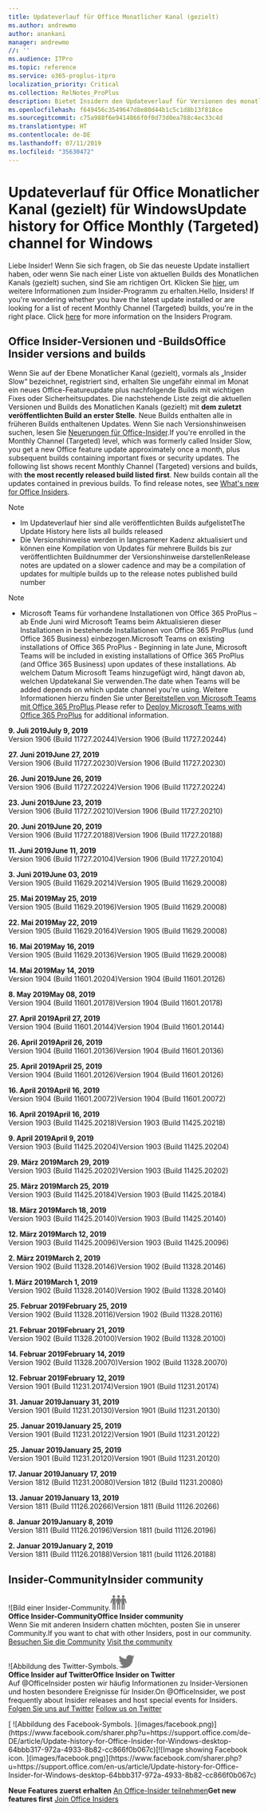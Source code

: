```yaml
---
title: Updateverlauf für Office Monatlicher Kanal (gezielt)
ms.author: andrewmo
author: anankani
manager: andrewmo
//: ''
ms.audience: ITPro
ms.topic: reference
ms.service: o365-proplus-itpro
localization_priority: Critical
ms.collection: RelNotes_ProPlus
description: Bietet Insidern den Updateverlauf für Versionen des monatlichen Kanals (gezielt) für Windows Desktop.
ms.openlocfilehash: f649456c3549647d8e80d44b1c5c1d8b13f818ce
ms.sourcegitcommit: c75a988f6e9414866f0f0d73d0ea788c4ec33c4d
ms.translationtype: HT
ms.contentlocale: de-DE
ms.lasthandoff: 07/11/2019
ms.locfileid: "35630472"
---
```

# <a name="update-history-for-office-monthly-targeted-channel-for-windows"></a><span data-ttu-id="a0ee5-103">Updateverlauf für Office Monatlicher Kanal (gezielt) für Windows</span><span class="sxs-lookup"><span data-stu-id="a0ee5-103">Update history for Office Monthly (Targeted) channel for Windows</span></span>

<span data-ttu-id="a0ee5-p101">Liebe Insider! Wenn Sie sich fragen, ob Sie das neueste Update installiert haben, oder wenn Sie nach einer Liste von aktuellen Builds des Monatlichen Kanals (gezielt) suchen, sind Sie am richtigen Ort. Klicken Sie [hier](https://insider.office.com/), um weitere Informationen zum Insider-Programm zu erhalten.</span><span class="sxs-lookup"><span data-stu-id="a0ee5-p101">Hello, Insiders! If you're wondering whether you have the latest update installed or are looking for a list of recent Monthly Channel (Targeted) builds, you're in the right place. Click [here](https://insider.office.com/) for more information on the Insiders Program.</span></span>

## <a name="office-insider-versions-and-builds"></a><span data-ttu-id="a0ee5-107">Office Insider-Versionen und -Builds</span><span class="sxs-lookup"><span data-stu-id="a0ee5-107">Office Insider versions and builds</span></span>

<span data-ttu-id="a0ee5-p102">Wenn Sie auf der Ebene Monatlicher Kanal (gezielt), vormals als „Insider Slow“ bezeichnet, registriert sind, erhalten Sie ungefähr einmal im Monat ein neues Office-Featureupdate plus nachfolgende Builds mit wichtigen Fixes oder Sicherheitsupdates. Die nachstehende Liste zeigt die aktuellen Versionen und Builds des Monatlichen Kanals (gezielt) mit **dem zuletzt veröffentlichten Build an erster Stelle**. Neue Builds enthalten alle in früheren Builds enthaltenen Updates. Wenn Sie nach Versionshinweisen suchen, lesen Sie [Neuerungen für Office-Insider](https://support.office.com/de-DE/article/what-s-new-for-office-insiders-c152d1e2-96ff-4ce9-8c14-e74e13847a24).</span><span class="sxs-lookup"><span data-stu-id="a0ee5-p102">If you're enrolled in the Monthly Channel (Targeted) level, which was formerly called Insider Slow, you get a new Office feature update approximately once a month, plus subsequent builds containing important fixes or security updates. The following list shows recent Monthly Channel (Targeted) versions and builds, with **the most recently released build listed first**. New builds contain all the updates contained in previous builds. To find release notes, see [What's new for Office Insiders](https://support.office.com/en-us/article/what-s-new-for-office-insiders-c152d1e2-96ff-4ce9-8c14-e74e13847a24).</span></span>

> [!NOTE]
> - <span data-ttu-id="a0ee5-112">Im Updateverlauf hier sind alle veröffentlichten Builds aufgelistet</span><span class="sxs-lookup"><span data-stu-id="a0ee5-112">The Update History here lists all builds released</span></span>
> - <span data-ttu-id="a0ee5-113">Die Versionshinweise werden in langsamerer Kadenz aktualisiert und können eine Kompilation von Updates für mehrere Builds bis zur veröffentlichten Buildnummer der Versionshinweise darstellen</span><span class="sxs-lookup"><span data-stu-id="a0ee5-113">Release notes are updated on a slower cadence and may be a compilation of updates for multiple builds up to the release notes published build number</span></span>

 > [!NOTE]
> - <span data-ttu-id="a0ee5-114">Microsoft Teams für vorhandene Installationen von Office 365 ProPlus – ab Ende Juni wird Microsoft Teams beim Aktualisieren dieser Installationen in bestehende Installationen von Office 365 ProPlus (und Office 365 Business) einbezogen.</span><span class="sxs-lookup"><span data-stu-id="a0ee5-114">Microsoft Teams on existing installations of Office 365 ProPlus - Beginning in late June, Microsoft Teams will be included in existing installations of Office 365 ProPlus (and Office 365 Business) upon updates of these installations.</span></span> <span data-ttu-id="a0ee5-115">Ab welchem Datum Microsoft Teams hinzugefügt wird, hängt davon ab, welchen Updatekanal Sie verwenden.</span><span class="sxs-lookup"><span data-stu-id="a0ee5-115">The date when Teams will be added depends on which update channel you're using.</span></span> <span data-ttu-id="a0ee5-116">Weitere Informationen hierzu finden Sie unter [Bereitstellen von Microsoft Teams mit Office 365 ProPlus](https://docs.microsoft.com/de-DE/deployoffice/teams-install).</span><span class="sxs-lookup"><span data-stu-id="a0ee5-116">Please refer to [Deploy Microsoft Teams with Office 365 ProPlus](https://docs.microsoft.com/en-us/deployoffice/teams-install) for additional information.</span></span>

[//]: # (NICHT ENTFERNEN)

<span data-ttu-id="a0ee5-118">**9. Juli 2019**</span><span class="sxs-lookup"><span data-stu-id="a0ee5-118">**July 9, 2019**</span></span><br/>
<span data-ttu-id="a0ee5-119">Version 1906 (Build 11727.20244)</span><span class="sxs-lookup"><span data-stu-id="a0ee5-119">Version 1906 (Build 11727.20244)</span></span><br/>

<span data-ttu-id="a0ee5-120">**27. Juni 2019**</span><span class="sxs-lookup"><span data-stu-id="a0ee5-120">**June 27, 2019**</span></span><br/>
<span data-ttu-id="a0ee5-121">Version 1906 (Build 11727.20230)</span><span class="sxs-lookup"><span data-stu-id="a0ee5-121">Version 1906 (Build 11727.20230)</span></span><br/>

<span data-ttu-id="a0ee5-122">**26. Juni 2019**</span><span class="sxs-lookup"><span data-stu-id="a0ee5-122">**June 26, 2019**</span></span><br/>
<span data-ttu-id="a0ee5-123">Version 1906 (Build 11727.20224)</span><span class="sxs-lookup"><span data-stu-id="a0ee5-123">Version 1906 (Build 11727.20224)</span></span><br/>

<span data-ttu-id="a0ee5-124">**23. Juni 2019**</span><span class="sxs-lookup"><span data-stu-id="a0ee5-124">**June 23, 2019**</span></span><br/>
<span data-ttu-id="a0ee5-125">Version 1906 (Build 11727.20210)</span><span class="sxs-lookup"><span data-stu-id="a0ee5-125">Version 1906 (Build 11727.20210)</span></span><br/>

<span data-ttu-id="a0ee5-126">**20. Juni 2019**</span><span class="sxs-lookup"><span data-stu-id="a0ee5-126">**June 20, 2019**</span></span><br/>
<span data-ttu-id="a0ee5-127">Version 1906 (Build 11727.20188)</span><span class="sxs-lookup"><span data-stu-id="a0ee5-127">Version 1906 (Build 11727.20188)</span></span><br/>

<span data-ttu-id="a0ee5-128">**11. Juni 2019**</span><span class="sxs-lookup"><span data-stu-id="a0ee5-128">**June 11, 2019**</span></span><br/>
<span data-ttu-id="a0ee5-129">Version 1906 (Build 11727.20104)</span><span class="sxs-lookup"><span data-stu-id="a0ee5-129">Version 1906 (Build 11727.20104)</span></span><br/>

<span data-ttu-id="a0ee5-130">**3. Juni 2019**</span><span class="sxs-lookup"><span data-stu-id="a0ee5-130">**June 03, 2019**</span></span><br/>
<span data-ttu-id="a0ee5-131">Version 1905 (Build 11629.20214)</span><span class="sxs-lookup"><span data-stu-id="a0ee5-131">Version 1905 (Build 11629.20008)</span></span><br/>

<span data-ttu-id="a0ee5-132">**25. Mai 2019**</span><span class="sxs-lookup"><span data-stu-id="a0ee5-132">**May 25, 2019**</span></span><br/>
<span data-ttu-id="a0ee5-133">Version 1905 (Build 11629.20196)</span><span class="sxs-lookup"><span data-stu-id="a0ee5-133">Version 1905 (Build 11629.20008)</span></span><br/>

<span data-ttu-id="a0ee5-134">**22. Mai 2019**</span><span class="sxs-lookup"><span data-stu-id="a0ee5-134">**May 22, 2019**</span></span><br/> <span data-ttu-id="a0ee5-135">Version 1905 (Build 11629.20164)</span><span class="sxs-lookup"><span data-stu-id="a0ee5-135">Version 1905 (Build 11629.20008)</span></span><br/>

<span data-ttu-id="a0ee5-136">**16. Mai 2019**</span><span class="sxs-lookup"><span data-stu-id="a0ee5-136">**May 16, 2019**</span></span><br/>
<span data-ttu-id="a0ee5-137">Version 1905 (Build 11629.20136)</span><span class="sxs-lookup"><span data-stu-id="a0ee5-137">Version 1905 (Build 11629.20008)</span></span><br/>

<span data-ttu-id="a0ee5-138">**14. Mai 2019**</span><span class="sxs-lookup"><span data-stu-id="a0ee5-138">**May 14, 2019**</span></span><br/>
<span data-ttu-id="a0ee5-139">Version 1904 (Build 11601.20204)</span><span class="sxs-lookup"><span data-stu-id="a0ee5-139">Version 1904 (Build 11601.20126)</span></span><br/>

<span data-ttu-id="a0ee5-140">**8. May 2019**</span><span class="sxs-lookup"><span data-stu-id="a0ee5-140">**May 08, 2019**</span></span><br/>
<span data-ttu-id="a0ee5-141">Version 1904 (Build 11601.20178)</span><span class="sxs-lookup"><span data-stu-id="a0ee5-141">Version 1904 (Build 11601.20178)</span></span><br/>

<span data-ttu-id="a0ee5-142">**27. April 2019**</span><span class="sxs-lookup"><span data-stu-id="a0ee5-142">**April 27, 2019**</span></span><br/>
<span data-ttu-id="a0ee5-143">Version 1904 (Build 11601.20144)</span><span class="sxs-lookup"><span data-stu-id="a0ee5-143">Version 1904 (Build 11601.20144)</span></span><br/>

<span data-ttu-id="a0ee5-144">**26. April 2019**</span><span class="sxs-lookup"><span data-stu-id="a0ee5-144">**April 26, 2019**</span></span><br/>
<span data-ttu-id="a0ee5-145">Version 1904 (Build 11601.20136)</span><span class="sxs-lookup"><span data-stu-id="a0ee5-145">Version 1904 (Build 11601.20136)</span></span><br/>

<span data-ttu-id="a0ee5-146">**25. April 2019**</span><span class="sxs-lookup"><span data-stu-id="a0ee5-146">**April 25, 2019**</span></span><br/>
<span data-ttu-id="a0ee5-147">Version 1904 (Build 11601.20126)</span><span class="sxs-lookup"><span data-stu-id="a0ee5-147">Version 1904 (Build 11601.20126)</span></span><br/>

<span data-ttu-id="a0ee5-148">**16. April 2019**</span><span class="sxs-lookup"><span data-stu-id="a0ee5-148">**April 16, 2019**</span></span><br/>
<span data-ttu-id="a0ee5-149">Version 1904 (Build 11601.20072)</span><span class="sxs-lookup"><span data-stu-id="a0ee5-149">Version 1904 (Build 11601.20072)</span></span><br/>

<span data-ttu-id="a0ee5-150">**16. April 2019**</span><span class="sxs-lookup"><span data-stu-id="a0ee5-150">**April 16, 2019**</span></span><br/>
<span data-ttu-id="a0ee5-151">Version 1903 (Build 11425.20218)</span><span class="sxs-lookup"><span data-stu-id="a0ee5-151">Version 1903 (Build 11425.20218)</span></span><br/>

<span data-ttu-id="a0ee5-152">**9. April 2019**</span><span class="sxs-lookup"><span data-stu-id="a0ee5-152">**April 9, 2019**</span></span><br/>
<span data-ttu-id="a0ee5-153">Version 1903 (Build 11425.20204)</span><span class="sxs-lookup"><span data-stu-id="a0ee5-153">Version 1903 (Build 11425.20204)</span></span><br/>

<span data-ttu-id="a0ee5-154">**29. März 2019**</span><span class="sxs-lookup"><span data-stu-id="a0ee5-154">**March 29, 2019**</span></span><br/> <span data-ttu-id="a0ee5-155">Version 1903 (Build 11425.20202)</span><span class="sxs-lookup"><span data-stu-id="a0ee5-155">Version 1903 (Build 11425.20202)</span></span><br/>

<span data-ttu-id="a0ee5-156">**25. März 2019**</span><span class="sxs-lookup"><span data-stu-id="a0ee5-156">**March 25, 2019**</span></span><br/> <span data-ttu-id="a0ee5-157">Version 1903 (Build 11425.20184)</span><span class="sxs-lookup"><span data-stu-id="a0ee5-157">Version 1903 (Build 11425.20184)</span></span><br/>

<span data-ttu-id="a0ee5-158">**18. März 2019**</span><span class="sxs-lookup"><span data-stu-id="a0ee5-158">**March 18, 2019**</span></span><br/> <span data-ttu-id="a0ee5-159">Version 1903 (Build 11425.20140)</span><span class="sxs-lookup"><span data-stu-id="a0ee5-159">Version 1903 (Build 11425.20140)</span></span><br/>

<span data-ttu-id="a0ee5-160">**12. März 2019**</span><span class="sxs-lookup"><span data-stu-id="a0ee5-160">**March 12, 2019**</span></span><br/> <span data-ttu-id="a0ee5-161">Version 1903 (Build 11425.20096)</span><span class="sxs-lookup"><span data-stu-id="a0ee5-161">Version 1903 (Build 11425.20096)</span></span><br/>

<span data-ttu-id="a0ee5-162">**2. März 2019**</span><span class="sxs-lookup"><span data-stu-id="a0ee5-162">**March 2, 2019**</span></span><br/> <span data-ttu-id="a0ee5-163">Version 1902 (Build 11328.20146)</span><span class="sxs-lookup"><span data-stu-id="a0ee5-163">Version 1902 (Build 11328.20146)</span></span><br/>

<span data-ttu-id="a0ee5-164">**1. März 2019**</span><span class="sxs-lookup"><span data-stu-id="a0ee5-164">**March 1, 2019**</span></span><br/> <span data-ttu-id="a0ee5-165">Version 1902 (Build 11328.20140)</span><span class="sxs-lookup"><span data-stu-id="a0ee5-165">Version 1902 (Build 11328.20140)</span></span><br/>

<span data-ttu-id="a0ee5-166">**25. Februar 2019**</span><span class="sxs-lookup"><span data-stu-id="a0ee5-166">**February 25, 2019**</span></span><br/> <span data-ttu-id="a0ee5-167">Version 1902 (Build 11328.20116)</span><span class="sxs-lookup"><span data-stu-id="a0ee5-167">Version 1902 (Build 11328.20116)</span></span><br/>

<span data-ttu-id="a0ee5-168">**21. Februar 2019**</span><span class="sxs-lookup"><span data-stu-id="a0ee5-168">**February 21, 2019**</span></span><br/> <span data-ttu-id="a0ee5-169">Version 1902 (Build 11328.20100)</span><span class="sxs-lookup"><span data-stu-id="a0ee5-169">Version 1902 (Build 11328.20100)</span></span><br/>

<span data-ttu-id="a0ee5-170">**14. Februar 2019**</span><span class="sxs-lookup"><span data-stu-id="a0ee5-170">**February 14, 2019**</span></span><br/> <span data-ttu-id="a0ee5-171">Version 1902 (Build 11328.20070)</span><span class="sxs-lookup"><span data-stu-id="a0ee5-171">Version 1902 (Build 11328.20070)</span></span><br/>

<span data-ttu-id="a0ee5-172">**12. Februar 2019**</span><span class="sxs-lookup"><span data-stu-id="a0ee5-172">**February 12, 2019**</span></span><br/> <span data-ttu-id="a0ee5-173">Version 1901 (Build 11231.20174)</span><span class="sxs-lookup"><span data-stu-id="a0ee5-173">Version 1901 (Build 11231.20174)</span></span><br/>

<span data-ttu-id="a0ee5-174">**31. Januar 2019**</span><span class="sxs-lookup"><span data-stu-id="a0ee5-174">**January 31, 2019**</span></span><br/> <span data-ttu-id="a0ee5-175">Version 1901 (Build 11231.20130)</span><span class="sxs-lookup"><span data-stu-id="a0ee5-175">Version 1901 (Build 11231.20130)</span></span><br/> 

<span data-ttu-id="a0ee5-176">**25. Januar 2019**</span><span class="sxs-lookup"><span data-stu-id="a0ee5-176">**January 25, 2019**</span></span><br/> <span data-ttu-id="a0ee5-177">Version 1901 (Build 11231.20122)</span><span class="sxs-lookup"><span data-stu-id="a0ee5-177">Version 1901 (Build 11231.20122)</span></span><br/> 

<span data-ttu-id="a0ee5-178">**25. Januar 2019**</span><span class="sxs-lookup"><span data-stu-id="a0ee5-178">**January 25, 2019**</span></span><br/> <span data-ttu-id="a0ee5-179">Version 1901 (Build 11231.20120)</span><span class="sxs-lookup"><span data-stu-id="a0ee5-179">Version 1901 (Build 11231.20120)</span></span><br/> 

<span data-ttu-id="a0ee5-180">**17. Januar 2019**</span><span class="sxs-lookup"><span data-stu-id="a0ee5-180">**January 17, 2019**</span></span><br/> <span data-ttu-id="a0ee5-181">Version 1812 (Build 11231.20080)</span><span class="sxs-lookup"><span data-stu-id="a0ee5-181">Version 1812 (Build 11231.20080)</span></span><br/> 

<span data-ttu-id="a0ee5-182">**13. Januar 2019**</span><span class="sxs-lookup"><span data-stu-id="a0ee5-182">**January 13, 2019**</span></span><br/> <span data-ttu-id="a0ee5-183">Version 1811 (Build 11126.20266)</span><span class="sxs-lookup"><span data-stu-id="a0ee5-183">Version 1811 (Build 11126.20266)</span></span><br/>

<span data-ttu-id="a0ee5-184">**8. Januar 2019**</span><span class="sxs-lookup"><span data-stu-id="a0ee5-184">**January 8, 2019**</span></span><br/> <span data-ttu-id="a0ee5-185">Version 1811 (Build 11126.20196)</span><span class="sxs-lookup"><span data-stu-id="a0ee5-185">Version 1811 (build 11126.20196)</span></span><br/> 

<span data-ttu-id="a0ee5-186">**2. Januar 2019**</span><span class="sxs-lookup"><span data-stu-id="a0ee5-186">**January 2, 2019**</span></span><br/> <span data-ttu-id="a0ee5-187">Version 1811 (Build 11126.20188)</span><span class="sxs-lookup"><span data-stu-id="a0ee5-187">Version 1811 (build 11126.20188)</span></span><br/> 


## <a name="insider-community"></a><span data-ttu-id="a0ee5-188">Insider-Community</span><span class="sxs-lookup"><span data-stu-id="a0ee5-188">Insider community</span></span>

<span data-ttu-id="a0ee5-189">![Bild einer Insider-Community.</span><span class="sxs-lookup"><span data-stu-id="a0ee5-189">![Image showing insider community.</span></span> ](images/insidercommunity.png)<br/>
<span data-ttu-id="a0ee5-190">**Office Insider-Community**</span><span class="sxs-lookup"><span data-stu-id="a0ee5-190">**Office Insider community**</span></span><br/> <span data-ttu-id="a0ee5-191">Wenn Sie mit anderen Insidern chatten möchten, posten Sie in unserer Community.</span><span class="sxs-lookup"><span data-stu-id="a0ee5-191">If you want to chat with other Insiders, post in our community.</span></span><br/><span data-ttu-id="a0ee5-192"> 
[Besuchen Sie die Community](https://go.microsoft.com/fwlink/?linkid=843493)</span><span class="sxs-lookup"><span data-stu-id="a0ee5-192"> 
[Visit the community](https://go.microsoft.com/fwlink/?linkid=843493)</span></span><br/> 

<span data-ttu-id="a0ee5-193">![Abbildung des Twitter-Symbols.</span><span class="sxs-lookup"><span data-stu-id="a0ee5-193">![Image showing twitter icon.</span></span> ](images/twitter.png)<br/>
<span data-ttu-id="a0ee5-194">**Office Insider auf Twitter**</span><span class="sxs-lookup"><span data-stu-id="a0ee5-194">**Office Insider on Twitter**</span></span><br/> <span data-ttu-id="a0ee5-195">Auf @OfficeInsider posten wir häufig Informationen zu Insider-Versionen und hosten besondere Ereignisse für Insider.</span><span class="sxs-lookup"><span data-stu-id="a0ee5-195">On @OfficeInsider, we post frequently about Insider releases and host special events for Insiders.</span></span><br/><span data-ttu-id="a0ee5-196"> 
[Folgen Sie uns auf Twitter](https://go.microsoft.com/fwlink/?linkid=717717)</span><span class="sxs-lookup"><span data-stu-id="a0ee5-196"> 
[Follow us on Twitter](https://go.microsoft.com/fwlink/?linkid=717717)</span></span><br/> 

<span data-ttu-id="a0ee5-197">
  [
  ![Abbildung des Facebook-Symbols. ](images/facebook.png)](https://www.facebook.com/sharer.php?u=https://support.office.com/de-DE/article/Update-history-for-Office-Insider-for-Windows-desktop-64bbb317-972a-4933-8b82-cc866f0b067c)</span><span class="sxs-lookup"><span data-stu-id="a0ee5-197">[![Image showing Facebook icon. ](images/facebook.png)](https://www.facebook.com/sharer.php?u=https://support.office.com/en-us/article/Update-history-for-Office-Insider-for-Windows-desktop-64bbb317-972a-4933-8b82-cc866f0b067c)</span></span>       


<span data-ttu-id="a0ee5-198">**Neue Features zuerst erhalten**
[An Office-Insider teilnehmen](https://insider.office.com/)</span><span class="sxs-lookup"><span data-stu-id="a0ee5-198">**Get new features first**
[Join Office Insiders](https://insider.office.com/)</span></span>
